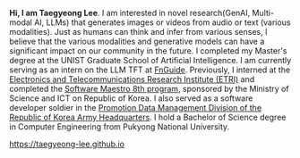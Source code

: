 **Hi, I am Taegyeong Lee**. I am interested in novel research(GenAI, Multi-modal AI, LLMs) that generates images or videos from audio or text (various modalities). Just as humans can think and infer from various senses, I believe that the various modalities and generative models can have a significant impact on our community in the future. 
I completed my Master's degree at the UNIST Graduate School of Artificial Intelligence. I am currently serving as an intern on the LLM TFT at <a href='https://www.fnguide.com/'>FnGuide</a>.
Previously, I interned at the <a href='https://www.etri.re.kr/intro.html'>Electronics and Telecommunications Research Institute (ETRI)</a> and completed the <a href='https://www.swmaestro.org/sw/main/main.do'>Software Maestro 8th program</a>, sponsored by the Ministry of Science and ICT on Republic of Korea. 
I also served as a software developer soldier in the <a href='https://www.army.mil.kr/sites/army/index.do'>Promotion Data Management Division of the Republic of Korea Army Headquarters</a>. I hold a Bachelor of Science degree in Computer Engineering from Pukyong National University.

https://taegyeong-lee.github.io
